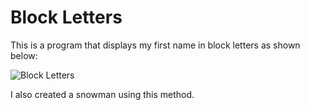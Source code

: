 # Block Letters

This is a program that displays my first name in block letters as shown below:

![Block Letters](https://content.codecademy.com/courses/learn-cpp/hello-world/block-letters.png)

I also created a snowman using this method.
